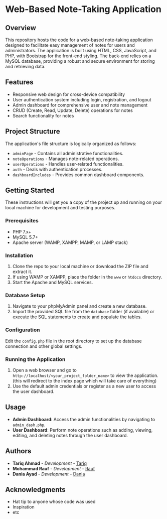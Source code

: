 # Web-Based Note-Taking Application

## Overview

This repository hosts the code for a web-based note-taking application designed to facilitate easy management of notes for users and administrators. The application is built using HTML, CSS, JavaScript, and PHP, with Bootstrap for the front-end styling. The back-end relies on a MySQL database, providing a robust and secure environment for storing and retrieving data.

## Features

- Responsive web design for cross-device compatibility
- User authentication system including login, registration, and logout
- Admin dashboard for comprehensive user and note management
- CRUD (Create, Read, Update, Delete) operations for notes
- Search functionality for notes

## Project Structure

The application's file structure is logically organized as follows:

- `adminPage` - Contains all administrative functionalities.
- `noteOperations` - Manages note-related operations.
- `userOperations` - Handles user-related functionalities.
- `auth` - Deals with authentication processes.
- `dashboardIncludes` - Provides common dashboard components.

## Getting Started

These instructions will get you a copy of the project up and running on your local machine for development and testing purposes.

### Prerequisites

- PHP 7.x+
- MySQL 5.7+
- Apache server (WAMP, XAMPP, MAMP, or LAMP stack)

### Installation

1. Clone the repo to your local machine or download the ZIP file and extract it.
2. If using WAMP or XAMPP, place the folder in the `www` or `htdocs` directory.
3. Start the Apache and MySQL services.

### Database Setup

1. Navigate to your phpMyAdmin panel and create a new database.
2. Import the provided SQL file from the `database` folder (if available) or execute the SQL statements to create and populate the tables.

### Configuration

Edit the `config.php` file in the root directory to set up the database connection and other global settings.

### Running the Application

1. Open a web browser and go to `http://localhost/<your_project_folder_name>` to view the application. (this will redirect to the index page which will take care of everything)
2. Use the default admin credentials or register as a new user to access the user dashboard.

## Usage

- **Admin Dashboard**: Access the admin functionalities by navigating to `admin_dash.php`.
- **User Dashboard**: Perform note operations such as adding, viewing, editing, and deleting notes through the user dashboard.


## Authors

- **Tariq Ahmad** - *Development* - [Tariq](https://github.com/godofcode007)
- **Mohammad Rauf** - *Development* - [Rauf](https://github.com/mohammadrauf0)
- **Dania Ayad** - *Development* - [Dania](https://github.com/Cactuskiller)


## Acknowledgments

- Hat tip to anyone whose code was used
- Inspiration
- etc

